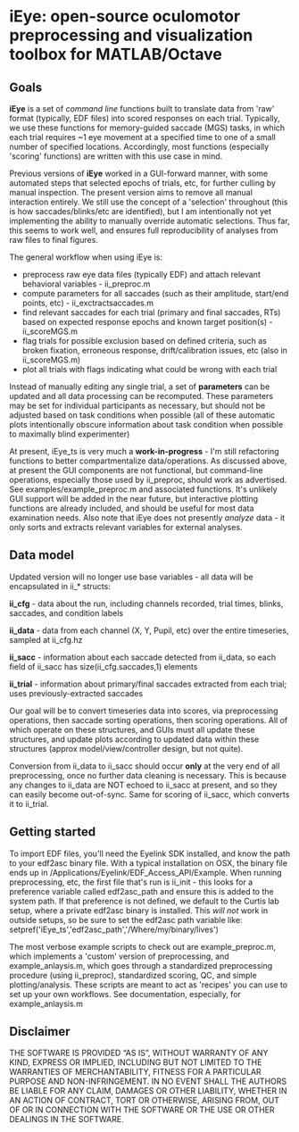# iEye: open-source oculomotor preprocessing and visualization toolbox for MATLAB/Octave

## Goals
**iEye** is a set of *command line* functions built to translate data from 'raw' format (typically, EDF files) into scored responses on each trial. Typically, we use these functions for memory-guided saccade (MGS) tasks, in which each trial requires ~1 eye movement at a specified time to one of a small number of specified locations. Accordingly, most functions (especially 'scoring' functions) are written with this use case in mind.

Previous versions of **iEye** worked in a GUI-forward manner, with some automated steps that selected epochs of trials, etc, for further culling by manual inspection. The present version aims to remove all manual interaction entirely. We still use the concept of a 'selection' throughout (this is how saccades/blinks/etc are identified), but I am intentionally not yet implementing the ability to manually override automatic selections. Thus far, this seems to work well, and ensures full reproducibility of analyses from raw files to final figures.

The general workflow when using iEye is:
- preprocess raw eye data files (typically EDF) and attach relevant behavioral variables - ii_preproc.m
- compute parameters for all saccades (such as their amplitude, start/end points, etc) - ii_exctractsaccades.m
- find relevant saccades for each trial (primary and final saccades, RTs) based on expected response epochs and known target position(s) - ii_scoreMGS.m
- flag trials for possible exclusion based on defined criteria, such as broken fixation, erroneous response, drift/calibration issues, etc (also in ii_scoreMGS.m)
- plot all trials with flags indicating what could be wrong with each trial

Instead of manually editing any single trial, a set of **parameters** can be updated and all data processing can be recomputed. These parameters may be set for individual participants as necessary, but should not be adjusted based on task conditions when possible (all of these automatic plots intentionally obscure information about task condition when possible to maximally blind experimenter)

At present, iEye_ts is very much a **work-in-progress** - I'm still refactoring functions to better compartmentalize data/operations. As discussed above, at present the GUI components are not functional, but command-line operations, especially those used by ii_preproc, should work as advertised. See examples/example_preproc.m and associated functions. It's unlikely GUI support will be added in the near future, but interactive plotting functions are already included, and should be useful for most data examination needs. Also note that iEye does not presently *analyze* data - it only sorts and extracts relevant variables for external analyses.

## Data model
Updated version will no longer use base variables - all data will be encapsulated in ii_* structs:

**ii_cfg** - data about the run, including channels recorded, trial times, blinks, saccades, and condition labels

**ii_data** - data from each channel (X, Y, Pupil, etc) over the entire timeseries, sampled at ii_cfg.hz

**ii_sacc** - information about each saccade detected from ii_data, so each field of ii_sacc has size(ii_cfg.saccades,1) elements

**ii_trial** - information about primary/final saccades extracted from each trial; uses previously-extracted saccades

Our goal will be to convert timeseries data into scores, via preprocessing operations, then saccade sorting operations, then scoring operations. All of which operate on these structures, and GUIs must all update these structures, and update plots according to updated data within these structures (approx model/view/controller design, but not quite).

Conversion from ii_data to ii_sacc should occur **only** at the very end of all preprocessing, once no further data cleaning is necessary. This is because any changes to ii_data are NOT echoed to ii_sacc at present, and so they can easily become out-of-sync. Same for scoring of ii_sacc, which converts it to ii_trial.


## Getting started
To import EDF files, you'll need the Eyelink SDK installed, and know the path to your edf2asc binary file. With a typical installation on OSX, the binary file ends up in /Applications/Eyelink/EDF_Access_API/Example. When running preprocessing, etc, the first file that's run is ii_init - this looks for a preference variable called edf2asc_path and ensure this is added to the system path. If that preference is not defined, we default to the Curtis lab setup, where a private edf2asc binary is installed. This *will not* work in outside setups, so be sure to set the edf2asc path variable like:
setpref('iEye_ts','edf2asc_path','/Where/my/binary/lives')

The most verbose example scripts to check out are example_preproc.m, which implements a 'custom' version of preprocessing, and example_anlaysis.m, which goes through a standardized preprocessing procedure (using ii_preproc), standardized scoring, QC, and simple plotting/analysis. These scripts are meant to act as 'recipes' you can use to set up your own workflows. See documentation, especially, for example_anlaysis.m


## Disclaimer

THE SOFTWARE IS PROVIDED “AS IS”, WITHOUT WARRANTY OF ANY KIND, EXPRESS OR IMPLIED, INCLUDING BUT NOT LIMITED TO THE WARRANTIES OF MERCHANTABILITY, FITNESS FOR A PARTICULAR PURPOSE AND NON-INFRINGEMENT. IN NO EVENT SHALL THE AUTHORS BE LIABLE FOR ANY CLAIM, DAMAGES OR OTHER LIABILITY, WHETHER IN AN ACTION OF CONTRACT, TORT OR OTHERWISE, ARISING FROM, OUT OF OR IN CONNECTION WITH THE SOFTWARE OR THE USE OR OTHER DEALINGS IN THE SOFTWARE.
